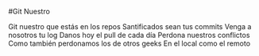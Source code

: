 #Git Nuestro

Git nuestro que estás en los repos
Santificados sean tus commits
Venga a nosotros tu log
Danos hoy el pull de cada día
Perdona nuestros conflictos
Como también perdonamos los de otros geeks
En el local como el remoto

